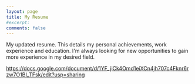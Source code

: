 ```yaml
---
layout: page
title: My Resume
#excerpt: 
comments: false
---
```

<p>My updated resume. This details my personal achievements, work experience and education. I'm always looking for new opportunities to gain more experience in my desired field.</p>
<a href="url">https://docs.google.com/document/d/1YF_jiCk4Omd1eiXCn4jh707c4Fknr6rzw7O1BI_TFsk/edit?usp=sharing</a>
